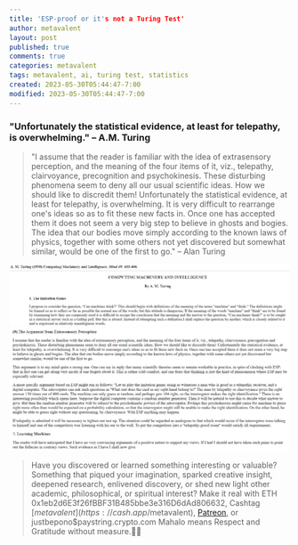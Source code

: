 ```yaml
---
title: 'ESP-proof or it's not a Turing Test'
author: metavalent
layout: post
published: true
comments: true
categories: metavalent
tags: metavalent, ai, turing test, statistics
created: 2023-05-30T05:44:47-7:00
modified: 2023-05-30T05:44:47-7:00
---
```


### &quot;Unfortunately the statistical evidence, at least for telepathy, is overwhelming.&quot; &ndash; A.M. Turing

> "I assume that the reader is familiar with the idea of extrasensory perception, and the meaning of the four items of it, viz., telepathy, clairvoyance, precognition and psychokinesis. These disturbing phenomena seem to deny all our usual scientific ideas. How we should like to discredit them! Unfortunately the statistical evidence, at least for telepathy, is overwhelming. It is very difficult to rearrange one's ideas so as to fit these new facts in. Once one has accepted them it does not seem a very big step to believe in ghosts and bogies. The idea that our bodies move simply according to the known laws of physics, together with some others not yet discovered but somewhat similar, would be one of the first to go." &ndash; Alan Turing

![Turing Test Essay](assets\images\Turing-Test-Essay.png "Computing Machinery and Intelligence, the essay that defined the Turing Test, by A.M. Turing")
![Turing on ESP](assets\images\Turing-ESP-Proof.png "Turing on ESP as component of the Turing Test")

<p></p>
<p></p>
<p></p>

> Have you discovered or learned something interesting or valuable? Something that piqued your imagination, sparked creative insight, deepened research, enlivened discovery, or shed new light other academic, philosophical, or spiritual interest? Make it real with ETH 0x1eb2d6E3f26fBBF31B485bbe3e316D6dAd806632, Cashtag [$metavalent](https://cash.app/$metavalent), [Patreon](https://patreon.com/metavalent), or justbepono$paystring.crypto.com Mahalo means Respect and Gratitude without measure.🙏🏼
